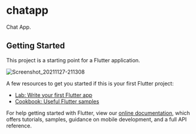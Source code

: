 # chatapp

Chat App.

## Getting Started

This project is a starting point for a Flutter application.

![Screenshot_20211127-211308](https://user-images.githubusercontent.com/65213610/143720997-991dd058-ec64-4b7e-8d09-f340ba59a7fd.jpg)


A few resources to get you started if this is your first Flutter project:

- [Lab: Write your first Flutter app](https://flutter.dev/docs/get-started/codelab)
- [Cookbook: Useful Flutter samples](https://flutter.dev/docs/cookbook)

For help getting started with Flutter, view our
[online documentation](https://flutter.dev/docs), which offers tutorials,
samples, guidance on mobile development, and a full API reference.

